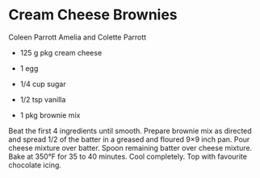 # Cream Cheese Brownies

Coleen Parrott
Amelia and Colette Parrott

- 125 g pkg cream cheese
- 1 egg
- 1/4 cup sugar

- 1/2 tsp vanilla
- 1 pkg brownie mix

Beat the first 4 ingredients until smooth. Prepare brownie mix as directed and spread 1/2 of the batter in a greased and floured 9×9 inch pan. Pour cheese mixture over batter. Spoon remaining batter over cheese mixture.  Bake at 350°F for 35 to 40 minutes. Cool completely. Top with favourite chocolate icing.